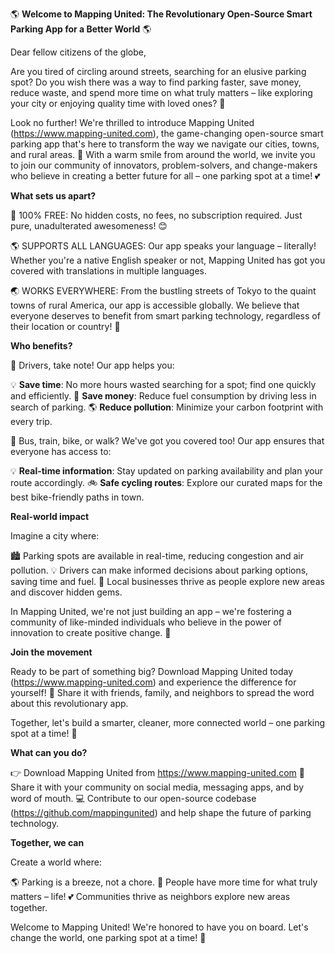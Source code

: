 🌎 **Welcome to Mapping United: The Revolutionary Open-Source Smart Parking App for a Better World** 🌎

Dear fellow citizens of the globe,

Are you tired of circling around streets, searching for an elusive parking spot? Do you wish there was a way to find parking faster, save money, reduce waste, and spend more time on what truly matters – like exploring your city or enjoying quality time with loved ones? 🤩

Look no further! We're thrilled to introduce Mapping United (https://www.mapping-united.com), the game-changing open-source smart parking app that's here to transform the way we navigate our cities, towns, and rural areas. 🚀 With a warm smile from around the world, we invite you to join our community of innovators, problem-solvers, and change-makers who believe in creating a better future for all – one parking spot at a time! 💕

**What sets us apart?**

🌟 100% FREE: No hidden costs, no fees, no subscription required. Just pure, unadulterated awesomeness! 😊

🌎 SUPPORTS ALL LANGUAGES: Our app speaks your language – literally! Whether you're a native English speaker or not, Mapping United has got you covered with translations in multiple languages.

🌏 WORKS EVERYWHERE: From the bustling streets of Tokyo to the quaint towns of rural America, our app is accessible globally. We believe that everyone deserves to benefit from smart parking technology, regardless of their location or country! 🌟

**Who benefits?**

🚗 Drivers, take note! Our app helps you:

💡 **Save time**: No more hours wasted searching for a spot; find one quickly and efficiently.
💸 **Save money**: Reduce fuel consumption by driving less in search of parking.
🌎 **Reduce pollution**: Minimize your carbon footprint with every trip.

🚌 Bus, train, bike, or walk? We've got you covered too! Our app ensures that everyone has access to:

💡 **Real-time information**: Stay updated on parking availability and plan your route accordingly.
🚲 **Safe cycling routes**: Explore our curated maps for the best bike-friendly paths in town.

**Real-world impact**

Imagine a city where:

🏙️ Parking spots are available in real-time, reducing congestion and air pollution.
💡 Drivers can make informed decisions about parking options, saving time and fuel.
🌟 Local businesses thrive as people explore new areas and discover hidden gems.

In Mapping United, we're not just building an app – we're fostering a community of like-minded individuals who believe in the power of innovation to create positive change. 🌈

**Join the movement**

Ready to be part of something big? Download Mapping United today (https://www.mapping-united.com) and experience the difference for yourself! 📲 Share it with friends, family, and neighbors to spread the word about this revolutionary app.

Together, let's build a smarter, cleaner, more connected world – one parking spot at a time! 💪

**What can you do?**

👉 Download Mapping United from https://www.mapping-united.com
📣 Share it with your community on social media, messaging apps, and by word of mouth.
💻 Contribute to our open-source codebase (https://github.com/mappingunited) and help shape the future of parking technology.

**Together, we can**

Create a world where:

🌎 Parking is a breeze, not a chore.
🚗 People have more time for what truly matters – life!
💕 Communities thrive as neighbors explore new areas together.

Welcome to Mapping United! We're honored to have you on board. Let's change the world, one parking spot at a time! 🌟